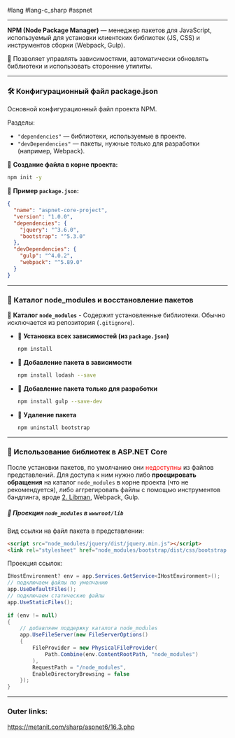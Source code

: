 #lang #lang-c_sharp #aspnet 

---
**NPM (Node Package Manager)** — менеджер пакетов для JavaScript, используемый для установки клиентских библиотек (JS, CSS) и инструментов сборки (Webpack, Gulp).

🔹 Позволяет управлять зависимостями, автоматически обновлять библиотеки и использовать сторонние утилиты.

---
### 🛠 Конфигурационный файл **package.json**
Основной конфигурационный файл проекта NPM.

Разделы:
- `"dependencies"` — библиотеки, используемые в проекте.
- `"devDependencies"` — пакеты, нужные только для разработки (например, Webpack).

📌 **Создание файла в корне проекта:**
```sh
npm init -y
```

📌 **Пример `package.json`:**
```json
{
  "name": "aspnet-core-project",
  "version": "1.0.0",
  "dependencies": {
    "jquery": "^3.6.0",
    "bootstrap": "^5.3.0"
  },
  "devDependencies": {
    "gulp": "^4.0.2",
    "webpack": "^5.89.0"
  }
}
```

---

### 📁 Каталог **node_modules** и восстановление пакетов

📂 **Каталог `node_modules`** - Содержит установленные библиотеки. Обычно исключается из репозитория (`.gitignore`).

- 📌 **Установка всех зависимостей (из `package.json`)**
	```sh
	npm install
	```
- 📌 **Добавление пакета в зависимости**
	```sh
	npm install lodash --save
	```
- 📌 **Добавление пакета только для разработки**
	```sh
	npm install gulp --save-dev
	```
- 📌 **Удаление пакета**
	```sh
	npm uninstall bootstrap
	```

---
### 🔗 Использование библиотек в ASP.NET Core
После установки пакетов, по умолчанию они <font color="#ff0000">недоступны</font> из файлов представлений.
Для доступа к ним нужно либо **проецировать обращения** на каталог `node_modules` в корне проекта (что не рекомендуется), либо аггрегировать файлы с помощью инструментов бандлинга, вроде [2. Libman](1.%20Languages/C-sharp/_%20ASP.NET/ASP.NET%20Core/15.%20Клиентская%20разработка/2.%20Libman.md), Webpack, Gulp.

##### 📌 **Проекция `node_modules` в `wwwroot/lib`**  

Вид ссылки на файл пакета в представлении:
```html
<script src="node_modules/jquery/dist/jquery.min.js"></script>
<link rel="stylesheet" href="node_modules/bootstrap/dist/css/bootstrap.min.css">
```

Проекция ссылок:
```csharp
IHostEnvironment? env = app.Services.GetService<IHostEnvironment>();
// подключаем файлы по умолчанию
app.UseDefaultFiles();
// подключаем статические файлы
app.UseStaticFiles(); 
 
if (env != null)
{
    // добавляем поддержку каталога node_modules
    app.UseFileServer(new FileServerOptions()
    {
        FileProvider = new PhysicalFileProvider(
            Path.Combine(env.ContentRootPath, "node_modules")
        ),
        RequestPath = "/node_modules",
        EnableDirectoryBrowsing = false
    });
}
```

---
### Outer links:
https://metanit.com/sharp/aspnet6/16.3.php